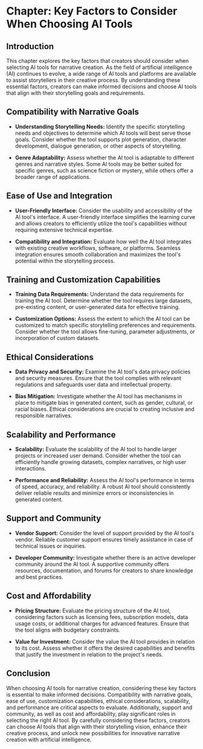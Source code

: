 Chapter: Key Factors to Consider When Choosing AI Tools
=======================================================

Introduction
------------

This chapter explores the key factors that creators should consider when selecting AI tools for narrative creation. As the field of artificial intelligence (AI) continues to evolve, a wide range of AI tools and platforms are available to assist storytellers in their creative process. By understanding these essential factors, creators can make informed decisions and choose AI tools that align with their storytelling goals and requirements.

Compatibility with Narrative Goals
----------------------------------

* **Understanding Storytelling Needs:** Identify the specific storytelling needs and objectives to determine which AI tools will best serve those goals. Consider whether the tool supports plot generation, character development, dialogue generation, or other aspects of storytelling.

* **Genre Adaptability:** Assess whether the AI tool is adaptable to different genres and narrative styles. Some AI tools may be better suited for specific genres, such as science fiction or mystery, while others offer a broader range of applications.

Ease of Use and Integration
---------------------------

* **User-Friendly Interface:** Consider the usability and accessibility of the AI tool's interface. A user-friendly interface simplifies the learning curve and allows creators to efficiently utilize the tool's capabilities without requiring extensive technical expertise.

* **Compatibility and Integration:** Evaluate how well the AI tool integrates with existing creative workflows, software, or platforms. Seamless integration ensures smooth collaboration and maximizes the tool's potential within the storytelling process.

Training and Customization Capabilities
---------------------------------------

* **Training Data Requirements:** Understand the data requirements for training the AI tool. Determine whether the tool requires large datasets, pre-existing content, or user-generated data for effective training.

* **Customization Options:** Assess the extent to which the AI tool can be customized to match specific storytelling preferences and requirements. Consider whether the tool allows fine-tuning, parameter adjustments, or incorporation of custom datasets.

Ethical Considerations
----------------------

* **Data Privacy and Security:** Examine the AI tool's data privacy policies and security measures. Ensure that the tool complies with relevant regulations and safeguards user data and intellectual property.

* **Bias Mitigation:** Investigate whether the AI tool has mechanisms in place to mitigate bias in generated content, such as gender, cultural, or racial biases. Ethical considerations are crucial to creating inclusive and responsible narratives.

Scalability and Performance
---------------------------

* **Scalability:** Evaluate the scalability of the AI tool to handle larger projects or increased user demand. Consider whether the tool can efficiently handle growing datasets, complex narratives, or high user interactions.

* **Performance and Reliability:** Assess the AI tool's performance in terms of speed, accuracy, and reliability. A robust AI tool should consistently deliver reliable results and minimize errors or inconsistencies in generated content.

Support and Community
---------------------

* **Vendor Support:** Consider the level of support provided by the AI tool's vendor. Reliable customer support ensures timely assistance in case of technical issues or inquiries.

* **Developer Community:** Investigate whether there is an active developer community around the AI tool. A supportive community offers resources, documentation, and forums for creators to share knowledge and best practices.

Cost and Affordability
----------------------

* **Pricing Structure:** Evaluate the pricing structure of the AI tool, considering factors such as licensing fees, subscription models, data usage costs, or additional charges for advanced features. Ensure that the tool aligns with budgetary constraints.

* **Value for Investment:** Consider the value the AI tool provides in relation to its cost. Assess whether it offers the desired capabilities and benefits that justify the investment in relation to the project's needs.

Conclusion
----------

When choosing AI tools for narrative creation, considering these key factors is essential to make informed decisions. Compatibility with narrative goals, ease of use, customization capabilities, ethical considerations, scalability, and performance are critical aspects to evaluate. Additionally, support and community, as well as cost and affordability, play significant roles in selecting the right AI tool. By carefully considering these factors, creators can choose AI tools that align with their storytelling vision, enhance their creative process, and unlock new possibilities for innovative narrative creation with artificial intelligence.
